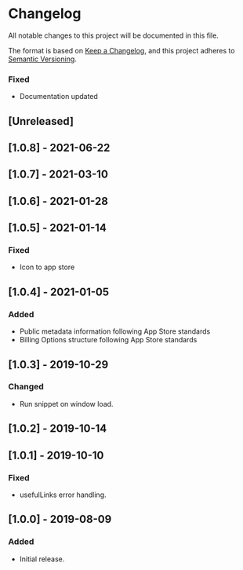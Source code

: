 # Changelog

All notable changes to this project will be documented in this file.

The format is based on [Keep a Changelog](https://keepachangelog.com/en/1.0.0/),
and this project adheres to [Semantic Versioning](https://semver.org/spec/v2.0.0.html).

### Fixed

- Documentation updated

## [Unreleased]

## [1.0.8] - 2021-06-22

## [1.0.7] - 2021-03-10

## [1.0.6] - 2021-01-28

## [1.0.5] - 2021-01-14

### Fixed

- Icon to app store

## [1.0.4] - 2021-01-05

### Added

- Public metadata information following App Store standards
- Billing Options structure following App Store standards

## [1.0.3] - 2019-10-29

### Changed

- Run snippet on window load.

## [1.0.2] - 2019-10-14

## [1.0.1] - 2019-10-10

### Fixed

- usefulLinks error handling.

## [1.0.0] - 2019-08-09

### Added

- Initial release.
